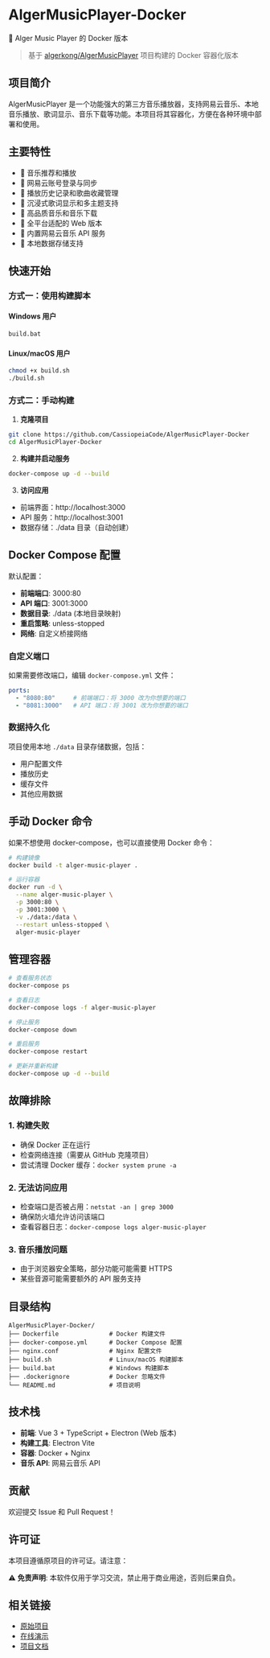 # AlgerMusicPlayer-Docker

🎵 Alger Music Player 的 Docker 版本

> 基于 [algerkong/AlgerMusicPlayer](https://github.com/algerkong/AlgerMusicPlayer) 项目构建的 Docker 容器化版本

## 项目简介

AlgerMusicPlayer 是一个功能强大的第三方音乐播放器，支持网易云音乐、本地音乐播放、歌词显示、音乐下载等功能。本项目将其容器化，方便在各种环境中部署和使用。

## 主要特性

- 🎵 音乐推荐和播放
- 🔐 网易云账号登录与同步
- 📝 播放历史记录和歌曲收藏管理
- 🎨 沉浸式歌词显示和多主题支持
- 🎼 高品质音乐和音乐下载
- 🚀 全平台适配的 Web 版本
- 🔌 内置网易云音乐 API 服务
- 📁 本地数据存储支持

## 快速开始

### 方式一：使用构建脚本

#### Windows 用户
```cmd
build.bat
```

#### Linux/macOS 用户
```bash
chmod +x build.sh
./build.sh
```

### 方式二：手动构建

1. **克隆项目**
```bash
git clone https://github.com/CassiopeiaCode/AlgerMusicPlayer-Docker
cd AlgerMusicPlayer-Docker
```

2. **构建并启动服务**
```bash
docker-compose up -d --build
```

3. **访问应用**
- 前端界面：http://localhost:3000
- API 服务：http://localhost:3001
- 数据存储：./data 目录（自动创建）

## Docker Compose 配置

默认配置：
- **前端端口**: 3000:80 
- **API 端口**: 3001:3000
- **数据目录**: ./data (本地目录映射)
- **重启策略**: unless-stopped
- **网络**: 自定义桥接网络

### 自定义端口

如果需要修改端口，编辑 `docker-compose.yml` 文件：

```yaml
ports:
  - "8080:80"     # 前端端口：将 3000 改为你想要的端口
  - "8081:3000"   # API 端口：将 3001 改为你想要的端口
```

### 数据持久化

项目使用本地 `./data` 目录存储数据，包括：
- 用户配置文件
- 播放历史
- 缓存文件
- 其他应用数据

## 手动 Docker 命令

如果不想使用 docker-compose，也可以直接使用 Docker 命令：

```bash
# 构建镜像
docker build -t alger-music-player .

# 运行容器
docker run -d \
  --name alger-music-player \
  -p 3000:80 \
  -p 3001:3000 \
  -v ./data:/data \
  --restart unless-stopped \
  alger-music-player
```

## 管理容器

```bash
# 查看服务状态
docker-compose ps

# 查看日志
docker-compose logs -f alger-music-player

# 停止服务
docker-compose down

# 重启服务
docker-compose restart

# 更新并重新构建
docker-compose up -d --build
```

## 故障排除

### 1. 构建失败
- 确保 Docker 正在运行
- 检查网络连接（需要从 GitHub 克隆项目）
- 尝试清理 Docker 缓存：`docker system prune -a`

### 2. 无法访问应用
- 检查端口是否被占用：`netstat -an | grep 3000`
- 确保防火墙允许访问该端口
- 查看容器日志：`docker-compose logs alger-music-player`

### 3. 音乐播放问题
- 由于浏览器安全策略，部分功能可能需要 HTTPS
- 某些音源可能需要额外的 API 服务支持

## 目录结构

```
AlgerMusicPlayer-Docker/
├── Dockerfile              # Docker 构建文件
├── docker-compose.yml      # Docker Compose 配置
├── nginx.conf              # Nginx 配置文件
├── build.sh                # Linux/macOS 构建脚本
├── build.bat               # Windows 构建脚本
├── .dockerignore           # Docker 忽略文件
└── README.md               # 项目说明
```

## 技术栈

- **前端**: Vue 3 + TypeScript + Electron (Web 版本)
- **构建工具**: Electron Vite
- **容器**: Docker + Nginx
- **音乐 API**: 网易云音乐 API

## 贡献

欢迎提交 Issue 和 Pull Request！

## 许可证

本项目遵循原项目的许可证。请注意：

⚠️ **免责声明**: 本软件仅用于学习交流，禁止用于商业用途，否则后果自负。

## 相关链接

- [原始项目](https://github.com/algerkong/AlgerMusicPlayer)
- [在线演示](http://music.alger.fun/)
- [项目文档](https://www.yuque.com/alger-pfg5q/ip4f1a/bmgmfmghnhgwghkm)

